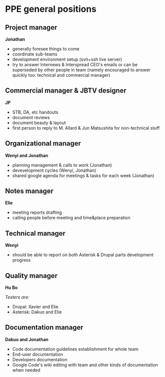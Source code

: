 # PPE general positions #

## Project manager ##
**Jonathan**
  * generally foresee things to come
  * coordinate sub-teams
  * development environment setup (svn+ssh live server)
  * try to answer Internews & Interspread CEO's emails or can be superseded by other people in team (namely encouraged to answer quickly too: technical and commercial manager)

## Commercial manager & JBTV designer ##
**JP**
  * STB, DA, etc handouts
  * document reviews
  * document beauty & layout
  * first person to reply to M. Allard & Jun Matsushita for non-technical stuff

## Organizational manager ##
**Wenyi and Jonathan**
  * planning management & calls to work (Jonathan)
  * devevelopment cycles (Wenyi, Jonathan)
  * shared google agenda for meetings & tasks for each week (Jonathan)

## Notes manager ##
**Elie**
  * meeting reports drafting
  * calling people before meeting and time&place preparation

## Technical manager ##
**Wenyi**
  * should be able to report on both Asterisk & Drupal parts development progress

## Quality manager ##
**Hu Bo**

_Testers are:_
  * Drupal: Xavier and Elie
  * Asterisk: Dakuo and Elie

## Documentation manager ##
**Dakuo and Jonathan**
  * Code documentation guidelines establishment for whole team
  * End-user documentation
  * Developers documentation
  * Google Code's wiki editing with team and other kinds of documentation when needed